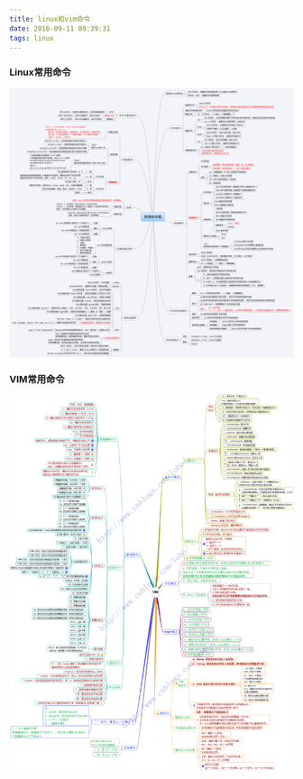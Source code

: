 ```yaml
---
title: linux和vim命令
date: 2016-09-11 09:39:31
tags: linux
---
```

### Linux常用命令

<!-- more -->
![](/images/linux_vim/p1.png)

### VIM常用命令
![](/images/linux_vim/p2.png)
